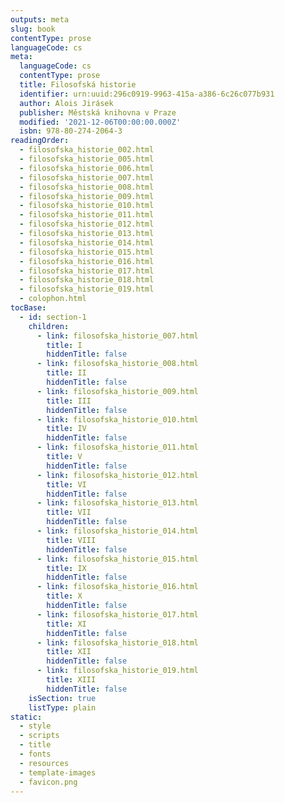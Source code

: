 ```yaml
---
outputs: meta
slug: book
contentType: prose
languageCode: cs
meta:
  languageCode: cs
  contentType: prose
  title: Filosofská historie
  identifier: urn:uuid:296c0919-9963-415a-a386-6c26c077b931
  author: Alois Jirásek
  publisher: Městská knihovna v Praze
  modified: '2021-12-06T00:00:00.000Z'
  isbn: 978-80-274-2064-3
readingOrder:
  - filosofska_historie_002.html
  - filosofska_historie_005.html
  - filosofska_historie_006.html
  - filosofska_historie_007.html
  - filosofska_historie_008.html
  - filosofska_historie_009.html
  - filosofska_historie_010.html
  - filosofska_historie_011.html
  - filosofska_historie_012.html
  - filosofska_historie_013.html
  - filosofska_historie_014.html
  - filosofska_historie_015.html
  - filosofska_historie_016.html
  - filosofska_historie_017.html
  - filosofska_historie_018.html
  - filosofska_historie_019.html
  - colophon.html
tocBase:
  - id: section-1
    children:
      - link: filosofska_historie_007.html
        title: I
        hiddenTitle: false
      - link: filosofska_historie_008.html
        title: II
        hiddenTitle: false
      - link: filosofska_historie_009.html
        title: III
        hiddenTitle: false
      - link: filosofska_historie_010.html
        title: IV
        hiddenTitle: false
      - link: filosofska_historie_011.html
        title: V
        hiddenTitle: false
      - link: filosofska_historie_012.html
        title: VI
        hiddenTitle: false
      - link: filosofska_historie_013.html
        title: VII
        hiddenTitle: false
      - link: filosofska_historie_014.html
        title: VIII
        hiddenTitle: false
      - link: filosofska_historie_015.html
        title: IX
        hiddenTitle: false
      - link: filosofska_historie_016.html
        title: X
        hiddenTitle: false
      - link: filosofska_historie_017.html
        title: XI
        hiddenTitle: false
      - link: filosofska_historie_018.html
        title: XII
        hiddenTitle: false
      - link: filosofska_historie_019.html
        title: XIII
        hiddenTitle: false
    isSection: true
    listType: plain
static:
  - style
  - scripts
  - title
  - fonts
  - resources
  - template-images
  - favicon.png
---
```

